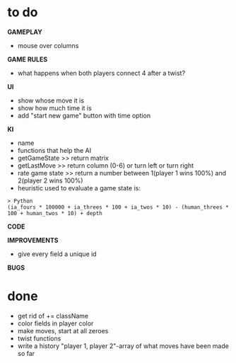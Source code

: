 # to do
**GAMEPLAY**  
- mouse over columns

**GAME RULES**  
- what happens when both players connect 4 after a twist?

**UI**

- show whose move it is 
- show how much time it is  
- add "start new game" button with time option  
 
**KI**  
- name
- functions that help the AI  
- getGameState >> return matrix  
- getLastMove >>	return column (0-6) or turn left or turn right  
- rate game state >> return a number between 1(player 1 wins 100%) and 2(player 2 wins 100%)  
- heuristic used to evaluate a game state is:



```
> Python
(ia_fours * 100000 + ia_threes * 100 + ia_twos * 10) - (human_threes * 100 + human_twos * 10) + depth
```


**CODE**  


**IMPROVEMENTS**  
- give every field a unique id

**BUGS**


# done
- get rid of += className
- color fields in player color
- make moves, start at all zeroes
- twist functions
- write a history "player 1, player 2"-array of what moves have been made so far
